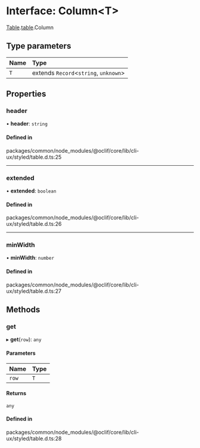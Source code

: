 # Interface: Column<T\>

[Table](../modules/ux.Table-1.md).[table](../modules/ux.Table-1.table-1.md).Column

## Type parameters

| Name | Type |
| :------ | :------ |
| `T` | extends `Record`<`string`, `unknown`\> |

## Properties

### header

• **header**: `string`

#### Defined in

packages/common/node_modules/@oclif/core/lib/cli-ux/styled/table.d.ts:25

___

### extended

• **extended**: `boolean`

#### Defined in

packages/common/node_modules/@oclif/core/lib/cli-ux/styled/table.d.ts:26

___

### minWidth

• **minWidth**: `number`

#### Defined in

packages/common/node_modules/@oclif/core/lib/cli-ux/styled/table.d.ts:27

## Methods

### get

▸ **get**(`row`): `any`

#### Parameters

| Name | Type |
| :------ | :------ |
| `row` | `T` |

#### Returns

`any`

#### Defined in

packages/common/node_modules/@oclif/core/lib/cli-ux/styled/table.d.ts:28
